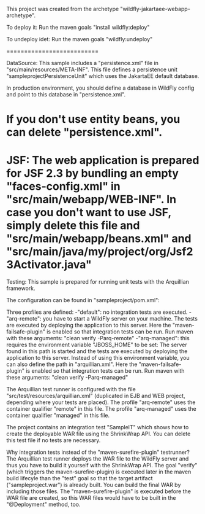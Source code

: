 This project was created from the archetype "wildfly-jakartaee-webapp-archetype".

To deploy it:
Run the maven goals "install wildfly:deploy"

To undeploy idet:
Run the maven goals "wildfly:undeploy"

==========================

DataSource:
This sample includes a "persistence.xml" file in "src/main/resources/META-INF". This file defines
a persistence unit "sampleprojectPersistenceUnit" which uses the JakartaEE default database.

In production environment, you should define a database in WildFly config and point to this database
in "persistence.xml".

If you don't use entity beans, you can delete "persistence.xml".
==========================

JSF:
The web application is prepared for JSF 2.3 by bundling an empty "faces-config.xml" in "src/main/webapp/WEB-INF".
In case you don't want to use JSF, simply delete this file and "src/main/webapp/beans.xml" and "src/main/java/my/project/org/Jsf23Activator.java"
==========================

Testing:
This sample is prepared for running unit tests with the Arquillian framework.

The configuration can be found in "sampleproject/pom.xml":

Three profiles are defined:
-"default": no integration tests are executed.
-"arq-remote": you have to start a WildFly server on your machine. The tests are executed by deploying 
 the application to this server.
 Here the "maven-failsafe-plugin" is enabled so that integration tests can be run.
 Run maven with these arguments: "clean verify -Parq-remote"
-"arq-managed": this requires the environment variable "JBOSS_HOME" to be set: 
 The server found in this path is started and the tests are executed by deploying the application to this server.
 Instead of using this environment variable, you can also define the path in "arquillian.xml".
 Here the "maven-failsafe-plugin" is enabled so that integration tests can be run.
 Run maven with these arguments: "clean verify -Parq-managed"

The Arquillian test runner is configured with the file "src/test/resources/arquillian.xml" 
(duplicated in EJB and WEB project, depending where your tests are placed).
The profile "arq-remote" uses the container qualifier "remote" in this file.
The profile "arq-managed" uses the container qualifier "managed" in this file.

The project contains an integration test "SampleIT" which shows how to create the deployable WAR file using the ShrinkWrap API.
You can delete this test file if no tests are necessary.

Why integration tests instead of the "maven-surefire-plugin" testrunner?
The Arquillian test runner deploys the WAR file to the WildFly server and thus you have to build it yourself with the ShrinkWrap API.
The goal "verify" (which triggers the maven-surefire-plugin) is executed later in the maven build lifecyle than the "test" goal so that the target 
artifact ("sampleproject.war") is already built. You can build
the final WAR by including those files. The "maven-surefire-plugin" is executed before the WAR file
are created, so this WAR files would have to be built in the "@Deployment" method, too. 
